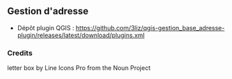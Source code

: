 ## Gestion d'adresse

* Dépôt plugin QGIS : https://github.com/3liz/qgis-gestion_base_adresse-plugin/releases/latest/download/plugins.xml

### Credits

letter box by Line Icons Pro from the Noun Project
